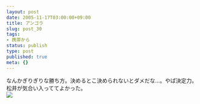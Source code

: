 ```yaml
---
layout: post
date: 2005-11-17T03:00:00+09:00
title: アンゴラ
slug: post_30
tags:
- 携帯から
status: publish
type: post
published: true
meta: {}
---
```

<div class="caption">なんかぎりぎりな勝ち方。決めるとこ決められないとダメだな…。やぱ決定力。
松井が気合い入っててよかった。
</div>
<div class="photo"><img src="/images/uploads/blog-photo-1132164574.02-0.jpg" /></div>
